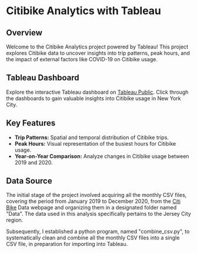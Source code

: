 # Citibike Analytics with Tableau

## Overview

Welcome to the Citibike Analytics project powered by Tableau! This project explores Citibike data to uncover insights into trip patterns, peak hours, and the impact of external factors like COVID-19 on Citibike usage.

## Tableau Dashboard

Explore the interactive Tableau dashboard on [Tableau Public](https://public.tableau.com/app/profile/sai.akshaya.siddi/viz/CitiBike_Analytics_16999924574500/Story). Click through the dashboards to gain valuable insights into Citibike usage in New York City.

## Key Features

- **Trip Patterns:** Spatial and temporal distribution of Citibike trips.
- **Peak Hours:** Visual representation of the busiest hours for Citibike usage.
- **Year-on-Year Comparison:** Analyze changes in Citibike usage between 2019 and 2020.

## Data Source
The initial stage of the project involved acquiring all the monthly CSV files, covering the period from January 2019 to December 2020, from the [Citi Bike](https://citibikenyc.com/system-data) Data webpage and organizing them in a designated folder named "Data". The data used in this analysis specifically pertains to the Jersey City region.

Subsequently, I established a python program, named "combine_csv.py", to systematically clean and combine all the monthly CSV files into a single CSV file, in preparation for importing into Tableau.

